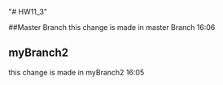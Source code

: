 "# HW11_3" 

##Master Branch
this change is made in master Branch 16:06

## myBranch2

this change is made in myBranch2 16:05